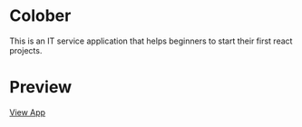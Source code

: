 # Colober
This is an IT service application that helps
beginners to start their first react projects.

# Preview
<a href="https://ashkan-ebtekari-colobert.herokuapp.com">View App</a>
